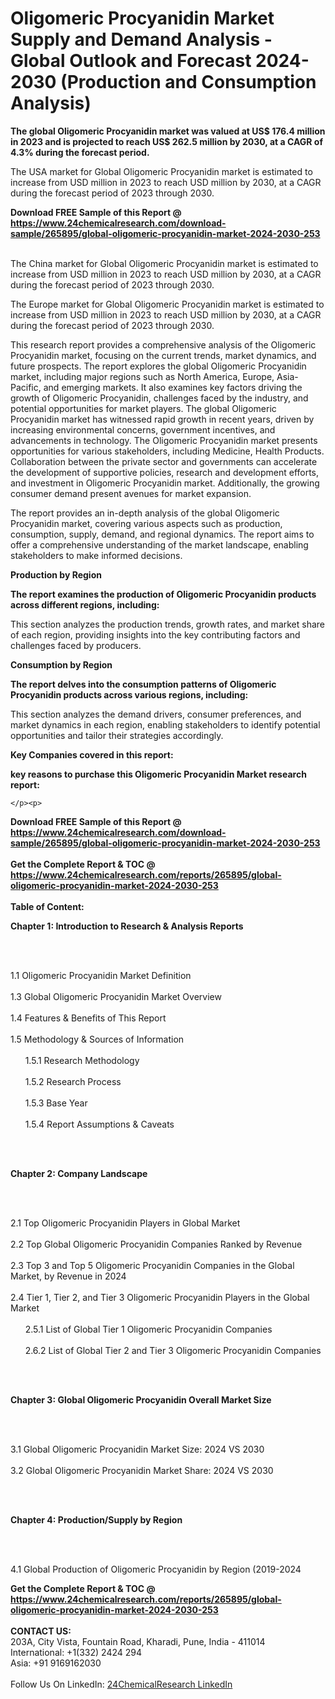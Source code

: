 <h1>Oligomeric Procyanidin Market Supply and Demand Analysis - Global Outlook and Forecast 2024-2030 (Production and Consumption Analysis)</h1><p><strong>The global Oligomeric Procyanidin market was valued at US$ 176.4 million in 2023 and is projected to reach US$ 262.5 million by 2030, at a CAGR of 4.3% during the forecast period.</strong></p><p>
</p><p>The USA market for Global Oligomeric Procyanidin market is estimated to increase from USD million in 2023 to reach USD million by 2030, at a CAGR during the forecast period of 2023 through 2030.</p><div><b>Download FREE Sample of this Report @ 
            <a href="https://www.24chemicalresearch.com/download-sample/265895/global-oligomeric-procyanidin-market-2024-2030-253">
            https://www.24chemicalresearch.com/download-sample/265895/global-oligomeric-procyanidin-market-2024-2030-253</a></b></div><br><p>
</p><p>The China market for Global Oligomeric Procyanidin market is estimated to increase from USD million in 2023 to reach USD million by 2030, at a CAGR during the forecast period of 2023 through 2030.</p><p>
</p><p>The Europe market for Global Oligomeric Procyanidin market is estimated to increase from USD million in 2023 to reach USD million by 2030, at a CAGR during the forecast period of 2023 through 2030.</p><p>
</p><p>This research report provides a comprehensive analysis of the Oligomeric Procyanidin market, focusing on the current trends, market dynamics, and future prospects. The report explores the global Oligomeric Procyanidin market, including major regions such as North America, Europe, Asia-Pacific, and emerging markets. It also examines key factors driving the growth of Oligomeric Procyanidin, challenges faced by the industry, and potential opportunities for market players. The global Oligomeric Procyanidin market has witnessed rapid growth in recent years, driven by increasing environmental concerns, government incentives, and advancements in technology. The Oligomeric Procyanidin market presents opportunities for various stakeholders, including Medicine, Health Products. Collaboration between the private sector and governments can accelerate the development of supportive policies, research and development efforts, and investment in Oligomeric Procyanidin market. Additionally, the growing consumer demand present avenues for market expansion.</p><p>
</p><p>The report provides an in-depth analysis of the global Oligomeric Procyanidin market, covering various aspects such as production, consumption, supply, demand, and regional dynamics. The report aims to offer a comprehensive understanding of the market landscape, enabling stakeholders to make informed decisions.</p><p>
</p><p><strong>Production by Region</strong></p><p>
</p><p><strong>The report examines the production of Oligomeric Procyanidin products across different regions, including:</strong></p><p>
</p><p>
</p><p>This section analyzes the production trends, growth rates, and market share of each region, providing insights into the key contributing factors and challenges faced by producers.</p><p>
</p><p><strong>Consumption by Region</strong></p><p>
</p><p><strong>The report delves into the consumption patterns of Oligomeric Procyanidin products across various regions, including:</strong></p><p>
</p><p>
</p><p>This section analyzes the demand drivers, consumer preferences, and market dynamics in each region, enabling stakeholders to identify potential opportunities and tailor their strategies accordingly.</p><p>
<strong>Key Companies covered in this report:</strong></p><p>
</p><p>
</p><p>
</p><p><strong>key reasons to purchase this Oligomeric Procyanidin Market research report:</strong></p><p>

	</p><p>

</p><div><b>Download FREE Sample of this Report @ 
            <a href="https://www.24chemicalresearch.com/download-sample/265895/global-oligomeric-procyanidin-market-2024-2030-253">
            https://www.24chemicalresearch.com/download-sample/265895/global-oligomeric-procyanidin-market-2024-2030-253</a></b></div><br><div><b>Get the Complete Report & TOC @ 
            <a href="https://www.24chemicalresearch.com/reports/265895/global-oligomeric-procyanidin-market-2024-2030-253">
            https://www.24chemicalresearch.com/reports/265895/global-oligomeric-procyanidin-market-2024-2030-253</a></b></div><br>
            <b>Table of Content:</b><p><p><strong>Chapter 1: Introduction to Research &amp; Analysis Reports</strong></p><br />
<br />
<p>1.1 Oligomeric Procyanidin  Market Definition<br /><br />
1.3 Global Oligomeric Procyanidin  Market Overview<br /><br />
1.4 Features &amp; Benefits of This Report<br /><br />
1.5 Methodology &amp; Sources of Information<br /><br />
&nbsp;&nbsp;&nbsp;&nbsp;&nbsp; 1.5.1 Research Methodology<br /><br />
&nbsp;&nbsp;&nbsp;&nbsp;&nbsp; 1.5.2 Research Process<br /><br />
&nbsp;&nbsp;&nbsp;&nbsp;&nbsp; 1.5.3 Base Year<br /><br />
&nbsp;&nbsp;&nbsp;&nbsp;&nbsp; 1.5.4 Report Assumptions &amp; Caveats</p><br />
<br />
<p><strong>Chapter 2: Company Landscape</strong></p><br />
<br />
<p>2.1 Top Oligomeric Procyanidin  Players in Global Market<br /><br />
2.2 Top Global Oligomeric Procyanidin  Companies Ranked by Revenue<br /><br />
2.3 Top 3 and Top 5 Oligomeric Procyanidin  Companies in the Global Market, by Revenue in 2024<br /><br />
2.4 Tier 1, Tier 2, and Tier 3 Oligomeric Procyanidin  Players in the Global Market<br /><br />
&nbsp;&nbsp;&nbsp;&nbsp;&nbsp; 2.5.1 List of Global Tier 1 Oligomeric Procyanidin  Companies<br /><br />
&nbsp;&nbsp;&nbsp;&nbsp;&nbsp; 2.6.2 List of Global Tier 2 and Tier 3 Oligomeric Procyanidin  Companies</p><br />
<br />
<p><strong>Chapter 3: Global Oligomeric Procyanidin  Overall Market Size</strong></p><br />
<br />
<p>3.1 Global Oligomeric Procyanidin  Market Size: 2024 VS 2030<br /><br />
3.2 Global Oligomeric Procyanidin  Market Share: 2024 VS 2030</p><br />
<br />
<p><strong>Chapter 4: Production/Supply by Region</strong></p><br />
<br />
<p>4.1 Global Production of Oligomeric Procyanidin  by Region (2019-2024</p><div><b>Get the Complete Report & TOC @ 
            <a href="https://www.24chemicalresearch.com/reports/265895/global-oligomeric-procyanidin-market-2024-2030-253">
            https://www.24chemicalresearch.com/reports/265895/global-oligomeric-procyanidin-market-2024-2030-253</a></b></div><br><b>CONTACT US:</b><br>
            203A, City Vista, Fountain Road, Kharadi, Pune, India - 411014<br>
            International: +1(332) 2424 294<br>
            Asia: +91 9169162030 <br><br>
            Follow Us On LinkedIn: <a href="https://www.linkedin.com/company/24chemicalresearch/">24ChemicalResearch LinkedIn</a>